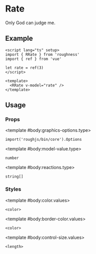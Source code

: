 <script lang="ts" setup>
import { RDetails, RRate, RSpace, RTable } from 'roughness'
import { ref } from 'vue'

let rate = ref(3)
</script>

# Rate

Only God can judge me.

## Example

<RDetails>
  <template #summary>Show Code</template>

```vue
<script lang="ts" setup>
import { RRate } from 'roughness'
import { ref } from 'vue'

let rate = ref(3)
</script>

<template>
  <RRate v-model="rate" />
</template>
```

</RDetails>

<RRate v-model="rate" />

## Usage

### Props

<RSpace overflow>
<RTable
  :columns="['name', 'type', 'default', 'description']"
  :rows="['graphics-options', 'model-value', 'reactions']"
>
  <template #body:*.name="{ row }">{{ row }}</template>

  <template #body:graphics-options.type>

  `import('roughjs/bin/core').Options`

  </template>
  <template #body:graphics-options.description>

  [Options for Rough.js](https://github.com/rough-stuff/rough/wiki#options).

  See [Graphics Configuration](/components/graphics#component-prop).

  </template>

  <template #body:model-value.type>

  `number`

  </template>
  <template #body:model-value.default>
    <RText type="error">Required</RText>
  </template>
  <template #body:model-value.description>
    Value of the rate.
  </template>

  <template #body:reactions.type>

  `string[]`

  </template>
  <template #body:reactions.default>

  `['hover-at', 'focus-within', 'active']`

  </template>
  <template #body:reactions.description>

  States that trigger graphics redrawing.

  See [Reactions](/guide/theme#reactions).

  </template>
</RTable>
</RSpace>

### Styles

<RSpace overflow>
<RTable
  :columns="['name', 'values', 'default', 'description']"
  :rows="['color', 'border-color', 'control-size']"
>
  <template #body:*.name="{ row }">--r-rate-{{ row }}</template>

  <template #body:color.values>

  `<color>`

  </template>
  <template #body:color.default>

  `var(--r-common-primary-color)`

  </template>
  <template #body:color.description>
    Color of the rate control when active.
  </template>

  <template #body:border-color.values>

  `<color>`

  </template>
  <template #body:border-color.default>

  `var(--r-common-text-color)`

  </template>
  <template #body:border-color.description>
    Color of the rate control border.
  </template>

  <template #body:control-size.values>

  `<length>`

  </template>
  <template #body:control-size.default>

  `var(--r-common-line-height)`

  </template>
  <template #body:control-size.description>
    Size of the rate control.
  </template>
</RTable>
</RSpace>

